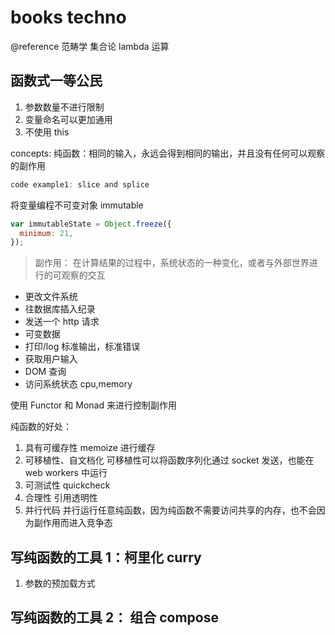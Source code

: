 # books techno

@reference
范畴学
集合论
lambda 运算

## 函数式一等公民

1. 参数数量不进行限制
2. 变量命名可以更加通用
3. 不使用 this

concepts:
纯函数：相同的输入，永远会得到相同的输出，并且没有任何可以观察的副作用

```js
code example1: slice and splice
```

将变量编程不可变对象 immutable

```js
var immutableState = Object.freeze({
  minimum: 21,
});
```

> 副作用： 在计算结果的过程中，系统状态的一种变化，或者与外部世界进行的可观察的交互

- 更改文件系统
- 往数据库插入纪录
- 发送一个 http 请求
- 可变数据
- 打印/log 标准输出，标准错误
- 获取用户输入
- DOM 查询
- 访问系统状态 cpu,memory

使用 Functor 和 Monad 来进行控制副作用

纯函数的好处：

1. 具有可缓存性 memoize 进行缓存
2. 可移植性、自文档化 可移植性可以将函数序列化通过 socket 发送，也能在 web workers 中运行
3. 可测试性 quickcheck
4. 合理性 引用透明性
5. 并行代码 并行运行任意纯函数，因为纯函数不需要访问共享的内存，也不会因为副作用而进入竞争态

## 写纯函数的工具 1：柯里化 curry

1. 参数的预加载方式

## 写纯函数的工具 2： 组合 compose
